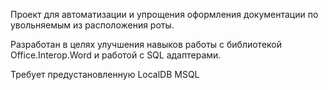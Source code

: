 Проект для автоматизации и упрощения оформления документации по увольняемым из расположения роты.

Разработан в целях улучшения навыков работы с библиотекой Office.Interop.Word и работой с SQL адаптерами.

Требует предустановленную LocalDB MSQL
